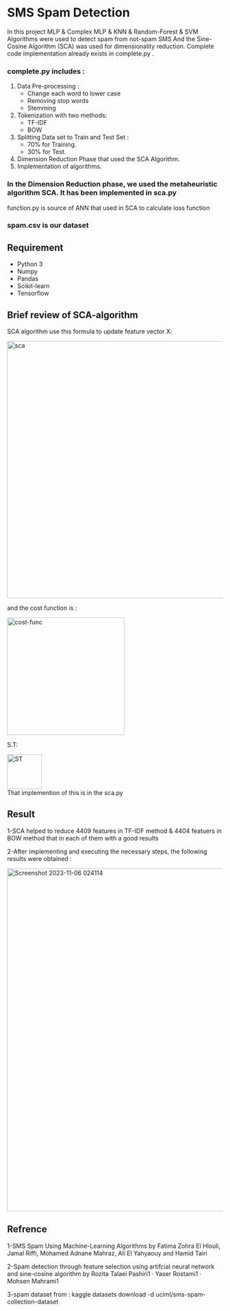 
#  SMS Spam Detection

In this project MLP & Complex MLP & KNN & Random-Forest & SVM Algorithms were used to detect spam from not-spam SMS And the Sine-Cosine Algorithm (SCA) was used for dimensionality reduction.
Complete code implementation already exists  in complete.py .

### complete.py includes :
1. Data Pre-processing :
   - Change each word to lower case
   - Removing stop words
   - Stemming
1. Tokenization with two methods:
   - TF-IDF
   -  BOW
1. Splitting Data set to Train and Test Set : 
   - 70% for Training.
   - 30% for Test.
1. Dimension Reduction Phase that used the SCA Algorithm.
1. Implementation of algorithms.  
 
### In the Dimension Reduction phase, we used the metaheuristic algorithm SCA. It has been implemented in sca.py
function.py is source of ANN that used in SCA to calculate loss function 


### spam.csv is our dataset








## Requirement

* Python 3 
* Numpy
* Pandas
* Scikit-learn
* Tensorflow


## Brief review of SCA-algorithm 
SCA algorithm use this formula to update feature vector X:

<div align="left">
<img width="600" alt="sca" src="https://github.com/seper-sw/Spam-sms-detection/assets/94066230/1a3fd0f3-c162-4e32-aa14-36899b7e1b06">
</div>

and the cost function is :



<div align="left">
<img width="274" alt="cost-func" src="https://github.com/seper-sw/Spam-sms-detection/assets/94066230/44d81731-a115-4a08-8669-3f555950d813">
</div>

S.T:


<div align="left">
<img width="81" alt="ST" src="https://github.com/seper-sw/Spam-sms-detection/assets/94066230/bd4816bd-a624-469c-ae9d-63259f51e09a">
</div>
That implemention of this is in the sca.py


## Result
1-SCA helped to reduce 4409 features in TF-IDF method & 4404 featuers in BOW method that in each of them with a good results

2-After implementing and executing the necessary steps, the following results were obtained :

<div align="left">
<img width="800" alt="Screenshot 2023-11-06 024114" src="https://github.com/seper-sw/SMS-Spam-Detection/assets/94066230/8cda96f9-40c7-416a-b385-e50df6d8b27c">
</div>




## Refrence
1-SMS Spam Using Machine-Learning Algorithms by Fatima Zohra El Hlouli, Jamal Riffi, Mohamed Adnane Mahraz,
Ali El Yahyaouy and Hamid Tairi  


 2-Spam detection through feature selection using artifcial neural 
network and sine–cosine algorithm by Rozita Talaei Pashiri1
 · Yaser Rostami1  · Mohsen Mahrami1

 3-spam dataset from :
 kaggle datasets download -d uciml/sms-spam-collection-dataset
